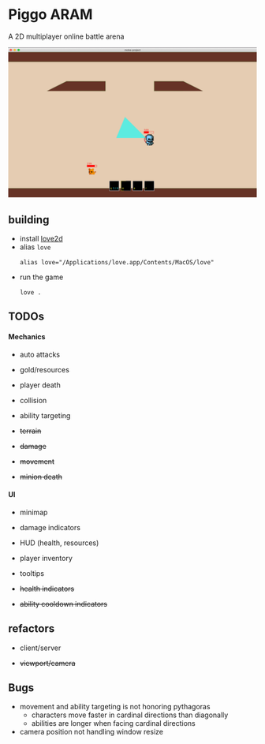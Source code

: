 # Piggo ARAM

A 2D multiplayer online battle arena

![](./screenshots/7.png)

## building
* install [love2d](https://love2d.org/#download)
* alias `love`
  ```
  alias love="/Applications/love.app/Contents/MacOS/love"
  ```
* run the game
  ```
  love .
  ```

## TODOs

#### Mechanics

* auto attacks

* gold/resources

* player death

* collision

* ability targeting

* ~~terrain~~

* ~~damage~~

* ~~movement~~

* ~~minion death~~

#### UI

* minimap

* damage indicators

* HUD (health, resources)

* player inventory

* tooltips

* ~~health indicators~~

* ~~ability cooldown indicators~~

## refactors

* client/server

* ~~viewport/camera~~

## Bugs

* movement and ability targeting is not honoring pythagoras
  * characters move faster in cardinal directions than diagonally
  * abilities are longer when facing cardinal directions
* camera position not handling window resize
